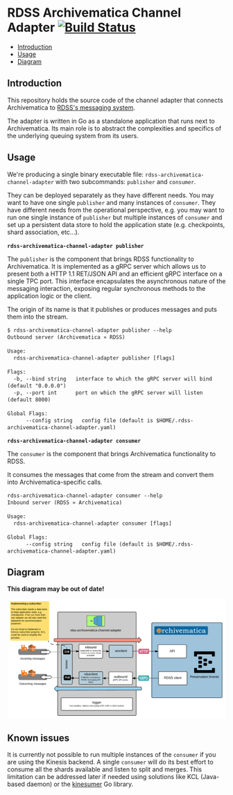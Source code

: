 # RDSS Archivematica Channel Adapter [![Build Status](https://travis-ci.com/JiscRDSS/rdss-archivematica-channel-adapter.svg?token=XEKi3UuVjsxnJD1KeZsi&branch=master)](https://travis-ci.com/JiscRDSS/rdss-archivematica-channel-adapter)

- [Introduction](#introduction)
- [Usage](#usage)
- [Diagram](#diagram)

## Introduction

This repository holds the source code of the channel adapter that connects Archivematica to [RDSS's messaging system](https://github.com/JiscRDSS/rdss-message-api-docs).

The adapter is written in Go as a standalone application that runs next to Archivematica. Its main role is to abstract the complexities and specifics of the underlying queuing system from its users.

## Usage

We're producing a single binary executable file: `rdss-archivematica-channel-adapter` with two subcommands: `publisher` and `consumer`.

They can be deployed separately as they have different needs. You may want to have one single `publisher` and many instances of `consumer`. They have different needs from the operational perspective, e.g. you may want to run one single instance of `publisher` but multiple instances of `consumer` and set up a persistent data store to hold the application state (e.g. checkpoints, shard association, etc...).

**`rdss-archivematica-channel-adapter publisher`**

The `publisher` is the component that brings RDSS functionality to Archivematica. It is implemented as a gRPC server which allows us to present both a HTTP 1.1 RET/JSON API and an efficient gRPC interface on a single TPC port. This interface encapsulates the asynchronous nature of the messaging interaction, exposing regular synchronous methods to the application logic or the client.

The origin of its name is that it publishes or produces messages and puts them into the stream.

```
$ rdss-archivematica-channel-adapter publisher --help
Outbound server (Archivematica » RDSS)

Usage:
  rdss-archivematica-channel-adapter publisher [flags]

Flags:
  -b, --bind string   interface to which the gRPC server will bind (default "0.0.0.0")
  -p, --port int      port on which the gRPC server will listen (default 8000)

Global Flags:
      --config string   config file (default is $HOME/.rdss-archivematica-channel-adapter.yaml)
```

**`rdss-archivematica-channel-adapter consumer`**

The `consumer` is the component that brings Archivematica functionality to RDSS.

It consumes the messages that come from the stream and convert them into Archivematica-specific calls.

```
rdss-archivematica-channel-adapter consumer --help
Inbound server (RDSS » Archivematica)

Usage:
  rdss-archivematica-channel-adapter consumer [flags]

Global Flags:
      --config string   config file (default is $HOME/.rdss-archivematica-channel-adapter.yaml)
```

## Diagram

**This diagram may be out of date!**

![RDSS Archivematica Channel Adapter Diagram](hack/diagram.png)

## Known issues

It is currently not possible to run multiple instances of the `consumer` if you are using the Kinesis backend. A single `consumer` will do its best effort to consume all the shards available and listen to split and merges. This limitation can be addressed later if needed using solutions like KCL (Java-based daemon) or the [kinesumer](https://github.com/remind101/kinesumer) Go library.
